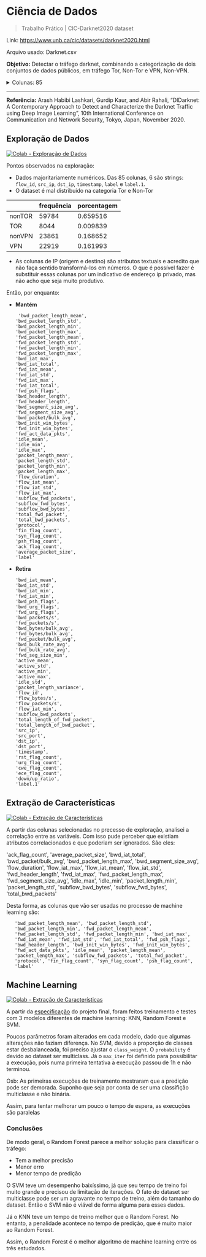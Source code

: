 # Ciência de Dados
> Trabalho Prático | CIC-Darknet2020 dataset

Link: https://www.unb.ca/cic/datasets/darknet2020.html

Arquivo usado: Darknet.csv

**Objetivo:** Detectar o tráfego darknet, combinando a categorização de dois conjuntos de dados públicos, em tráfego Tor, Non-Tor e VPN, Non-VPN.

<details><summary>Colunas: 85</summary>

- Flow ID	
- Src IP	
- Src Port
- Dst IP	
- Dst Port	
- Protocol	
- Timestamp	
- Flow Duration	
- Total Fwd Packet	
- Total Bwd packets	
- Total Length of Fwd Packet	
- Total Length of Bwd Packet	
- Fwd Packet Length Max	
- Fwd Packet Length Min	
- Fwd Packet Length Mean	
- Fwd Packet Length Std	
- Bwd Packet Length Max	
- Bwd Packet Length Min	
- Bwd Packet Length Mean	
- Bwd Packet Length Std	
- Flow Bytes/s	
- Flow Packets/s	
- Flow IAT Mean	
- Flow IAT Std	
- Flow IAT Max	
- Flow IAT Min
- Fwd IAT Total 
- Fwd IAT Mean	
- Fwd IAT Std	
- Fwd IAT Max	
- Fwd IAT Min	
- Bwd IAT Total	
- Bwd IAT Mean	
- Bwd IAT Std	
- Bwd IAT Max	
- Bwd IAT Min	
- Fwd PSH Flags	
- Bwd PSH Flags	
- Fwd URG Flags	
- Bwd URG Flags	
- Fwd Header Length	
- Bwd Header Length	
- Fwd Packets/s	
- Bwd Packets/s	
- Packet Length Min	
- Packet Length Max	
- Packet Length Mean	
- Packet Length Std	
- Packet Length Variance	
- FIN Flag Count	
- SYN Flag Count	
- RST Flag Count	
- PSH Flag Count	
- ACK Flag Count	
- URG Flag Count	
- CWE Flag Count	
- ECE Flag Count	
- Down/Up Ratio	
- Average Packet Size	
- Fwd Segment Size Avg	
- Bwd Segment Size Avg	
- Fwd Bytes/Bulk Avg	
- Fwd Packet/Bulk Avg	
- Fwd Bulk Rate Avg	
- Bwd Bytes/Bulk Avg	
- Bwd Packet/Bulk Avg	
- Bwd Bulk Rate Avg	
- Subflow Fwd Packets	
- Subflow Fwd Bytes	
- Subflow Bwd Packets	
- Subflow Bwd Bytes	
- FWD Init Win Bytes	
- Bwd Init Win Bytes	
- Fwd Act Data Pkts	
- Fwd Seg Size Min
- Active Mean	
- Active Std	
- Active Max	
- Active Min	
- Idle Mean	
- Idle Std	
- Idle Max	
- Idle Min	
- Label	
- Label


Legendas:
- Flow IAT: Flow Inter Arrival Time, the time between two packets sent in either direction
- Fwd IAT: Forward Inter Arrival Time, the time between two packets sent forward direction
- Bwd IAT: Backward Inter Arrival Time, the time bettween two packets sent backwards
- Active: The amount of time time a flow was active before going idle
- Idle: The amount of time time a flow was idle before becoming active
</details>

---

**Referência:** Arash Habibi Lashkari, Gurdip Kaur, and Abir Rahali, “DIDarknet: A Contemporary Approach to Detect and Characterize the Darknet Traffic using Deep Image Learning”, 10th International Conference on Communication and Network Security, Tokyo, Japan, November 2020.

## Exploração de Dados

<a href="https://colab.research.google.com/github/jacksonrossi/ciencia-dados-darknet/blob/main/exploracao.ipynb" target="_blank"><img alt="Colab - Exploração de Dados" src="https://img.shields.io/badge/Open%20in%20Colab-grey?logo=google-colab" /></a>

Pontos observados na exploração:
- Dados majoritariamente numéricos. Das 85 colunas, 6 são strings: `flow_id`, `src_ip`, `dst_ip`, `timestamp`, `label` e `label.1`.
- O dataset é mal distribuido na categoria Tor e Non-Tor

|       | frequência  |porcentagem|
|---|---|---|
|nonTOR |      59784  |   0.659516|
|TOR    |       8044  |   0.009839|
|nonVPN |      23861  |   0.168652|
|VPN    |      22919  |   0.161993|


- As colunas de IP (origem e destino) são atributos textuais e acredito que não faça sentido transformá-los em números. O que é possível fazer é substituir essas colunas por um indicativo de endereço ip privado, mas não acho que seja muito produtivo.

Então, por enquanto:

- **Mantém**

       'bwd_packet_length_mean',
      'bwd_packet_length_std',
      'bwd_packet_length_min',
      'bwd_packet_length_max',
      'fwd_packet_length_mean',
      'fwd_packet_length_std',
      'fwd_packet_length_min',
      'fwd_packet_length_max',
      'bwd_iat_max',
      'bwd_iat_total',
      'fwd_iat_mean',
      'fwd_iat_std',
      'fwd_iat_max',
      'fwd_iat_total',
      'fwd_psh_flags',
      'bwd_header_length',
      'fwd_header_length',
      'bwd_segment_size_avg',
      'fwd_segment_size_avg',
      'bwd_packet/bulk_avg',
      'bwd_init_win_bytes',
      'fwd_init_win_bytes',
      'fwd_act_data_pkts',
      'idle_mean',
      'idle_min',
      'idle_max',
      'packet_length_mean',
      'packet_length_std',
      'packet_length_min',
      'packet_length_max',
      'flow_duration',
      'flow_iat_mean',
      'flow_iat_std',
      'flow_iat_max',
      'subflow_fwd_packets',
      'subflow_fwd_bytes',
      'subflow_bwd_bytes',
      'total_fwd_packet',
      'total_bwd_packets',
      'protocol',
      'fin_flag_count',
      'syn_flag_count',
      'psh_flag_count',
      'ack_flag_count',
      'average_packet_size',
      'label'
- **Retira**

      'bwd_iat_mean',
      'bwd_iat_std',
      'bwd_iat_min',
      'fwd_iat_min',
      'bwd_psh_flags',
      'bwd_urg_flags',
      'fwd_urg_flags',
      'bwd_packets/s',
      'fwd_packets/s',
      'bwd_bytes/bulk_avg',
      'fwd_bytes/bulk_avg',
      'fwd_packet/bulk_avg',
      'bwd_bulk_rate_avg',
      'fwd_bulk_rate_avg',
      'fwd_seg_size_min',
      'active_mean',
      'active_std',
      'active_min',
      'active_max',
      'idle_std',
      'packet_length_variance',
      'flow_id',
      'flow_bytes/s',
      'flow_packets/s',
      'flow_iat_min',
      'subflow_bwd_packets',
      'total_length_of_fwd_packet',
      'total_length_of_bwd_packet',
      'src_ip',
      'src_port',
      'dst_ip',
      'dst_port',
      'timestamp',
      'rst_flag_count',
      'urg_flag_count',
      'cwe_flag_count',
      'ece_flag_count',
      'down/up_ratio',
      'label.1'

## Extração de Características

<a href="https://colab.research.google.com/github/jacksonrossi/ciencia-dados-darknet/blob/main/extracao_caracteristicas.ipynb" target="_blank"><img alt="Colab - Extração de Características" src="https://img.shields.io/badge/Open%20in%20Colab-grey?logo=google-colab" /></a>

A partir das colunas selecionadas no precesso de exploração, analisei a correlação entre as variáveis. Com isso pude perceber que existiam atributos correlacionados e que poderiam ser ignorados. São eles:

'ack_flag_count', 'average_packet_size',
'bwd_iat_total', 'bwd_packet/bulk_avg',
'bwd_packet_length_max', 'bwd_segment_size_avg',
'flow_duration', 'flow_iat_max',
'flow_iat_mean', 'flow_iat_std',
'fwd_header_length', 'fwd_iat_max',
'fwd_packet_length_max', 'fwd_segment_size_avg',
'idle_max', 'idle_min',
'packet_length_min', 'packet_length_std',
'subflow_bwd_bytes', 'subflow_fwd_bytes',
'total_bwd_packets'

Desta forma, as colunas que vão ser usadas no processo de machine learning são:

       'bwd_packet_length_mean', 'bwd_packet_length_std',
       'bwd_packet_length_min', 'fwd_packet_length_mean',
       'fwd_packet_length_std', 'fwd_packet_length_min', 'bwd_iat_max',
       'fwd_iat_mean', 'fwd_iat_std', 'fwd_iat_total', 'fwd_psh_flags',
       'bwd_header_length', 'bwd_init_win_bytes', 'fwd_init_win_bytes',
       'fwd_act_data_pkts', 'idle_mean', 'packet_length_mean',
       'packet_length_max', 'subflow_fwd_packets', 'total_fwd_packet',
       'protocol', 'fin_flag_count', 'syn_flag_count', 'psh_flag_count',
       'label'

## Machine Learning

<a href="https://colab.research.google.com/github/jacksonrossi/ciencia-dados-darknet/blob/main/projeto_final.ipynb" target="_blank"><img alt="Colab - Extração de Características" src="https://img.shields.io/badge/Open%20in%20Colab-grey?logo=google-colab" /></a>

A partir da [especificação](especificacao.md) do projeto final, foram feitos treinamento e testes com 3 modelos diferentes de machine learning: KNN, Random Forest e SVM.

Poucos parâmetros foram alterados em cada modelo, dado que algumas alterações não faziam diferença. No SVM, devido a proporção de classes estar desbalanceada, foi preciso ajustar o `class_weight`. O `probability` é devido ao dataset ser multiclass. Já o `max_iter` foi definido para possibilitar a execução, pois numa primeira tentativa a execução passou de 1h e não terminou.

Osb: As primeiras execuções de treinamento mostraram que a predição pode ser demorada. Suponho que seja por conta de ser uma classifição multiclasse e não binária.

Assim, para tentar melhorar um pouco o tempo de espera, as execuções são paralelas

### Conclusões

De modo geral, o Random Forest parece a melhor solução para classificar o tráfego:

- Tem a melhor precisão
- Menor erro
- Menor tempo de predição

O SVM teve um desempenho baixíssimo, já que seu tempo de treino foi muito grande e precisou de limitação de iterações. O fato do dataset ser multiclasse pode ser um agravante no tempo de treino, além do tamanho do dataset. Então o SVM não é viável de forma alguma para esses dados.

Já o KNN teve um tempo de treino melhor que o Random Forest. No entanto, a penalidade acontece no tempo de predição, que é muito maior ao Random Forest.

Assim, o Random Forest é o melhor algoritmo de machine learning entre os três estudados.

